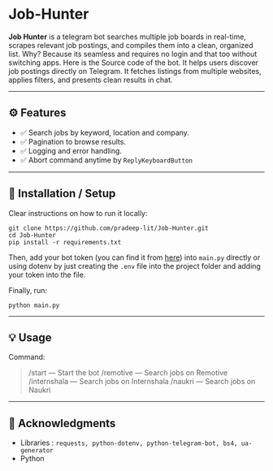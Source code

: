 

# Job-Hunter


**Job Hunter** is a telegram bot searches multiple job boards  in real-time, scrapes relevant job postings, and compiles them into a clean, organized list. Why? Because its seamless and requires no login and that too without switching apps. Here is the Source code of the bot. It helps users discover job postings directly on Telegram. It fetches listings from multiple websites, applies filters, and presents clean results in chat.

---

## ⚙️ Features

- ✅ Search jobs by keyword, location and company.
- ✅ Pagination to browse results.
- ✅ Logging and error handling.
- ✅ Abort command anytime by `ReplyKeyboardButton`
---

## 🚀 Installation / Setup

Clear instructions on how to run it locally:
```
git clone https://github.com/pradeep-lit/Job-Hunter.git
cd Job-Hunter
pip install -r requirements.txt
```
Then, add your bot token (you can find it from [here](https://telegram.me/BotFather)) into `main.py` directly or using dotenv by just creating the `.env` file into the project folder and adding your token into the file.

Finally, run:
```
python main.py
```
---

## 💡 Usage

Command:
> /start — Start the bot
> /remotive — Search jobs on Remotive
> /internshala — Search jobs on Internshala
> /naukri — Search jobs on Naukri
---

## 🙏 Acknowledgments

- Libraries : `requests, python-dotenv, python-telegram-bot, bs4, ua-generator`
- Python

